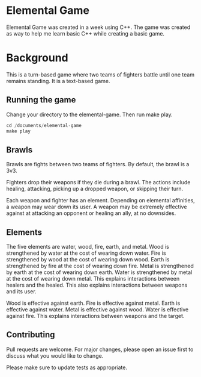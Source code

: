 # Elemental Game

Elemental Game was created in a week using C++.
The game was created as way to help me learn basic C++ while creating a basic game.

# Background

This is a turn-based game where two teams of fighters battle until one team remains standing.
It is a text-based game.

## Running the game

Change your directory to the elemental-game. Then run make play.

```c++
cd /documents/elemental-game
make play
```

## Brawls

Brawls are fights between two teams of fighters.
By default, the brawl is a 3v3.

Fighters drop their weapons if they die during a brawl.
The actions include healing, attacking, picking up a dropped weapon, or skipping their turn.

Each weapon and fighter has an element.
Depending on elemental affinities, a weapon may wear down its user.
A weapon may be extremely effective against at attacking an opponent or healing an ally, at no downsides.

## Elements

The five elements are water, wood, fire, earth, and metal.
Wood is strengthened by water at the cost of wearing down water.
Fire is strengthened by wood at the cost of wearing down wood.
Earth is strengthened by fire at the cost of wearing down fire.
Metal is strengthened by earth at the cost of wearing down earth.
Water is strengthened by metal at the cost of wearing down metal.
This explains interactions between healers and the healed.
This also explains interactions between weapons and its user.

Wood is effective against earth.
Fire is effective against metal.
Earth is effective against water.
Metal is effective against wood.
Water is effective against fire.
This explains interactions between weapons and the target.

## Contributing
Pull requests are welcome. For major changes, please open an issue first to discuss what you would like to change.

Please make sure to update tests as appropriate.
